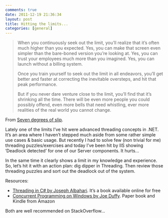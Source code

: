 ```yaml
---
comments: true
date: 2011-12-19 21:36:34
layout: post
title: Hitting the limits...
categories: [general]
---
```


> When you continuously seek out the limit, you’ll realize that it’s often much higher than you expected. Yes, you can make that screen even simpler than the bare-boned version you’re looking at. Yes, you can trust your employees much more than you imagined. Yes, you can launch without a billing system.
> 
> Once you train yourself to seek out the limit in all endeavors, you’ll get better and faster at correcting the inevitable oversteps, and hit that peak performance.
> 
> But if you never dare venture close to the limit, you’ll find that it’s shrinking all the time. There will be even more people you could possibly offend, even more bells that need whistling, ever more realities of the real world you cannot change.


From [Seven degrees of slip](http://37signals.com/svn/posts/3058-seven-degrees-of-slip).

Lately one of the limits I’ve hit were advanced threading concepts in .NET. It’s an area where I haven’t stepped much aside from some rather simple use cases & basic usage. But recently I had to solve few (non trivial for me) threading puzzles/exercises and today I’ve been hit by IIS showing ‘Deadlock detected’ for one of our Server components. It hurts...

In the same time it clearly shows a limit in my knowledge and experience. So, let’s hit it with an action plan: dig dipper in Threading. Then review those threading puzzles and sort out the deadlock out of the system.

Resources:

  * [Threading in C# by Joseph Albahari](http://www.albahari.com/threading/). It’s a book available online for free
  * [Concurrent Programming on Windows by Joe Duffy](http://www.amazon.com/dp/032143482X/). Paper book and Kindle from Amazon

Both are well recommended on StackOverflow...
